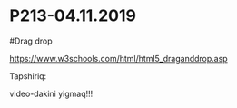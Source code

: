 # P213-04.11.2019

#Drag drop

https://www.w3schools.com/html/html5_draganddrop.asp

Tapshiriq:

video-dakini yigmaq!!!
